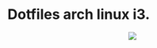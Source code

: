# Dotfiles arch linux i3.
<p align="center"><img src="https://notabug.org/kleidione/i3-dots/raw/f3b049bf05b9759a6b0db38e4603cd2a83f2833d/Captura.png"</p>

